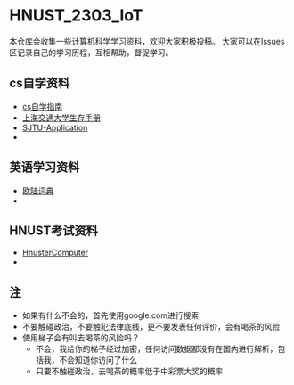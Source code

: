 # HNUST_2303_IoT
本仓库会收集一些计算机科学学习资料，欢迎大家积极投稿。
大家可以在Issues区记录自己的学习历程，互相帮助，督促学习。

## cs自学资料
- [cs自学指南](https://csdiy.wiki/)
- [上海交通大学生存手册](https://survivesjtu.gitbook.io/survivesjtumanual/)
- [SJTU-Application](https://survivesjtu.github.io/SJTU-Application/#/)
- 
## 英语学习资料
- [欧陆词典](https://zhuanlan.zhihu.com/p/36410902)
- 
## HNUST考试资料
- [HnusterComputer](https://github.com/Lyfive/HnusterComputer)
- 
  
## 注
- 如果有什么不会的，首先使用google.com进行搜索
- 不要触碰政治，不要触犯法律底线，更不要发表任何评价，会有喝茶的风险
- 使用梯子会有叫去喝茶的风险吗？
  - 不会，我给你的梯子经过加密，任何访问数据都没有在国内进行解析，包括我，不会知道你访问了什么
  - 只要不触碰政治，去喝茶的概率低于中彩票大奖的概率

